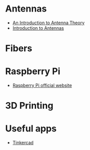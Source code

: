 # Antennas 
- [An Introduction to Antenna Theory](https://nvhrbiblio.nl/biblio/boek/198-An-Introduction-to-Antenna-Theory.pdf)
- [Introduction to Antennas](https://courses.egr.uh.edu/ECE/ECE3317/SectionJackson/Class%20Notes/Notes%2021%203317%20Introduction%20to%20Antennas.pdf)
# Fibers 
# Raspberry Pi 
- [Raspberry Pi official website](https://www.raspberrypi.com/)
# 3D Printing
# Useful apps
- [Tinkercad](https://www.tinkercad.com/)


